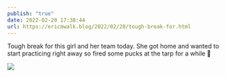 ```yaml
---
publish: "true"
date: 2022-02-20 17:38:44
url: https://ericmwalk.blog/2022/02/20/tough-break-for.html
---
```

Tough break for this girl and her team today. She got home and wanted to start practicing right away so fired some pucks at the tarp for a while 🏒


![](https://ericmwalk.blog/uploads/2022/635f12382a.jpg)